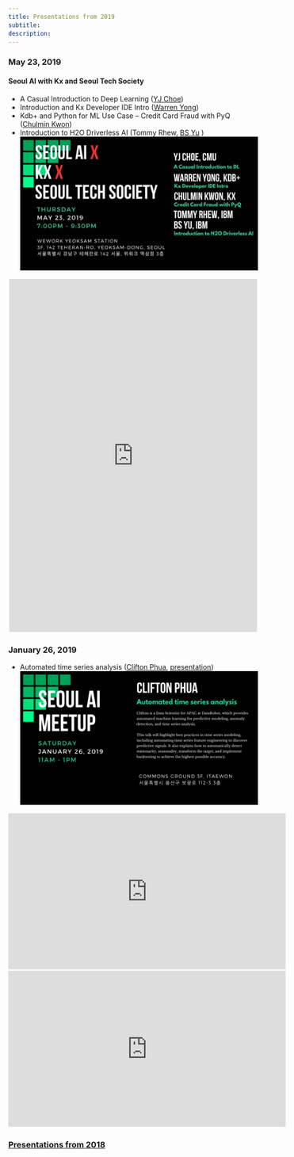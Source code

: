 ```yaml
---
title: Presentations from 2019
subtitle: 
description: 
---
```



### May 23, 2019
#### Seoul AI with Kx and Seoul Tech Society

- A Casual Introduction to Deep Learning ([YJ Choe](https://yjchoe.github.io/))
- Introduction and Kx Developer IDE Intro ([Warren Yong](https://kx.com))
- Kdb+ and Python for ML Use Case – Credit Card Fraud with PyQ ([Chulmin Kwon](https://kx.com))
- Introduction to H2O Driverless AI (Tommy Rhew, [BS Yu](https://hwengineer.blogspot.com/) )
<a href="/images/event/may_23_2019.jpg" target="_blank">![jpg](/images/event/may_23_2019.jpg)</a>

<div align="center" class="image-wrap">
<iframe src="https://www.facebook.com/plugins/post.php?href=https%3A%2F%2Fwww.facebook.com%2Fseoulai%2Fposts%2F437549240396801&width=500" width="500" height="713" style="border:none;overflow:hidden" scrolling="no" frameborder="0" allowTransparency="true" allow="encrypted-media"></iframe>
</div>

### January 26, 2019

- Automated time series analysis ([Clifton Phua](https://www.linkedin.com/in/cliftonphua/), [presentation](/presentations/Automated_Time_Series_Analysis.pdf))
<a href="/images/event/january_26_2019.png" target="_blank">![png](/images/event/january_26_2019.png)</a>

<div align="center" class="image-wrap">
<iframe src="https://www.facebook.com/plugins/video.php?href=https%3A%2F%2Fwww.facebook.com%2Fseoulai%2Fvideos%2F393560068045895%2F&show_text=0&width=560" width="560" height="315" style="border:none;overflow:hidden" scrolling="no" frameborder="0" allowTransparency="true" allowFullScreen="true"></iframe>
</div>
<div align="center" class="image-wrap">
<iframe src="https://www.facebook.com/plugins/video.php?href=https%3A%2F%2Fwww.facebook.com%2Fseoulai%2Fvideos%2F393223638100370%2F&show_text=0&width=560" width="560" height="315" style="border:none;overflow:hidden" scrolling="no" frameborder="0" allowTransparency="true" allowFullScreen="true"></iframe>
</div>

### [Presentations from 2018](/2018)
